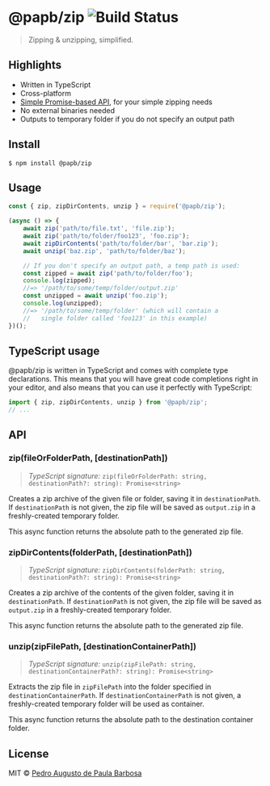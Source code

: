 # @papb/zip ![Build Status](https://github.com/papb/zip/workflows/CI/badge.svg)

> Zipping & unzipping, simplified.

## Highlights

* Written in TypeScript
* Cross-platform
* [Simple Promise-based API](https://github.com/papb/zip#api), for your simple zipping needs
* No external binaries needed
* Outputs to temporary folder if you do not specify an output path


## Install

```
$ npm install @papb/zip
```


## Usage

```js
const { zip, zipDirContents, unzip } = require('@papb/zip');

(async () => {
	await zip('path/to/file.txt', 'file.zip');
	await zip('path/to/folder/foo123', 'foo.zip');
	await zipDirContents('path/to/folder/bar', 'bar.zip');
	await unzip('baz.zip', 'path/to/folder/baz');

	// If you don't specify an output path, a temp path is used:
	const zipped = await zip('path/to/folder/foo');
	console.log(zipped);
	//=> '/path/to/some/temp/folder/output.zip'
	const unzipped = await unzip('foo.zip');
	console.log(unzipped);
	//=> '/path/to/some/temp/folder' (which will contain a
	//   single folder called 'foo123' in this example)
})();
```


## TypeScript usage

@papb/zip is written in TypeScript and comes with complete type declarations. This means that you will have great code completions right in your editor, and also means that you can use it perfectly with TypeScript:

```ts
import { zip, zipDirContents, unzip } from '@papb/zip';
// ...
```


## API

### zip(fileOrFolderPath, \[destinationPath\])
> *TypeScript signature:* `zip(fileOrFolderPath: string, destinationPath?: string): Promise<string>`

Creates a zip archive of the given file or folder, saving it in `destinationPath`. If `destinationPath` is not given, the zip file will be saved as `output.zip` in a freshly-created temporary folder.

This async function returns the absolute path to the generated zip file.

### zipDirContents(folderPath, \[destinationPath\])
> *TypeScript signature:* `zipDirContents(folderPath: string, destinationPath?: string): Promise<string>`

Creates a zip archive of the contents of the given folder, saving it in `destinationPath`. If `destinationPath` is not given, the zip file will be saved as `output.zip` in a freshly-created temporary folder.

This async function returns the absolute path to the generated zip file.

### unzip(zipFilePath, \[destinationContainerPath\])
> *TypeScript signature:* `unzip(zipFilePath: string, destinationContainerPath?: string): Promise<string>`

Extracts the zip file in `zipFilePath` into the folder specified in `destinationContainerPath`. If `destinationContainerPath` is not given, a freshly-created temporary folder will be used as container.

This async function returns the absolute path to the destination container folder.


## License

MIT © [Pedro Augusto de Paula Barbosa](https://github.com/papb)
